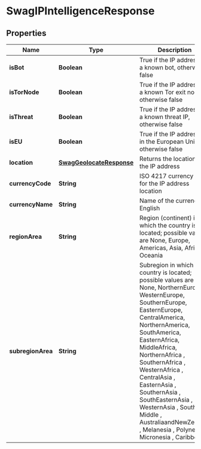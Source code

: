 
# SwagIPIntelligenceResponse

## Properties
Name | Type | Description | Notes
------------ | ------------- | ------------- | -------------
**isBot** | **Boolean** | True if the IP address is a known bot, otherwise false |  [optional]
**isTorNode** | **Boolean** | True if the IP address is a known Tor exit node, otherwise false |  [optional]
**isThreat** | **Boolean** | True if the IP address is a known threat IP, otherwise false |  [optional]
**isEU** | **Boolean** | True if the IP address is in the European Union, otherwise false |  [optional]
**location** | [**SwagGeolocateResponse**](SwagGeolocateResponse.md) | Returns the location of the IP address |  [optional]
**currencyCode** | **String** | ISO 4217 currency code for the IP address location |  [optional]
**currencyName** | **String** | Name of the currency in English |  [optional]
**regionArea** | **String** | Region (continent) in which the country is located; possible values are None, Europe, Americas, Asia, Africa, Oceania |  [optional]
**subregionArea** | **String** | Subregion in which the country is located; possible values are None, NorthernEurope, WesternEurope, SouthernEurope, EasternEurope, CentralAmerica, NorthernAmerica, SouthAmerica, EasternAfrica, MiddleAfrica, NorthernAfrica , SouthernAfrica , WesternAfrica , CentralAsia , EasternAsia , SouthernAsia , SouthEasternAsia , WesternAsia , Southern , Middle , AustraliaandNewZealand , Melanesia , Polynesia , Micronesia , Caribbean, |  [optional]



